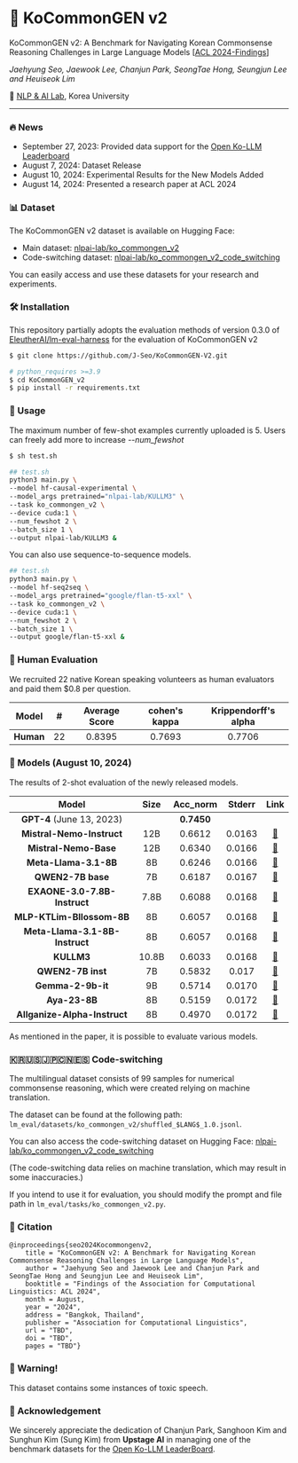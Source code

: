 # 🌠 KoCommonGEN v2

KoCommonGEN v2: A Benchmark for Navigating Korean Commonsense Reasoning Challenges in Large Language Models [[ACL 2024-Findings](https://aclanthology.org/events/acl-2024/)]

*Jaehyung Seo, Jaewook Lee, Chanjun Park, SeongTae Hong, Seungjun Lee and Heuiseok Lim* 

🏫 [NLP & AI Lab](https://blpkorea.cafe24.com/wp/), Korea University

---
### 🔥 News
- September 27, 2023: Provided data support for the [Open Ko-LLM Leaderboard](https://huggingface.co/spaces/upstage/open-ko-llm-leaderboard)
- August 7, 2024: Dataset Release
- August 10, 2024: Experimental Results for the New Models Added
- August 14, 2024: Presented a research paper at ACL 2024




### 📊 Dataset

The KoCommonGEN v2 dataset is available on Hugging Face:
- Main dataset: [nlpai-lab/ko_commongen_v2](https://huggingface.co/datasets/nlpai-lab/ko_commongen_v2)
- Code-switching dataset: [nlpai-lab/ko_commongen_v2_code_switching](https://huggingface.co/datasets/nlpai-lab/ko_commongen_v2_code_switching)

You can easily access and use these datasets for your research and experiments.



### 🛠️ Installation

This repository partially adopts the evaluation methods of version 0.3.0 of [EleutherAI/lm-eval-harness](https://github.com/EleutherAI/lm-evaluation-harness/tree/v0.3.0) for the evaluation of KoCommonGEN v2

```bash
$ git clone https://github.com/J-Seo/KoCommonGEN-V2.git
```

```bash
# python_requires >=3.9
$ cd KoCommonGEN_v2
$ pip install -r requirements.txt 
```
### 🚀 Usage

The maximum number of few-shot examples currently uploaded is 5. Users can freely add more to increase *--num_fewshot*

```bash
$ sh test.sh
```

```bash
## test.sh
python3 main.py \ 
--model hf-causal-experimental \
--model_args pretrained="nlpai-lab/KULLM3" \
--task ko_commongen_v2 \
--device cuda:1 \
--num_fewshot 2 \
--batch_size 1 \
--output nlpai-lab/KULLM3 &
```

You can also use sequence-to-sequence models.

```bash
## test.sh
python3 main.py \
--model hf-seq2seq \
--model_args pretrained="google/flan-t5-xxl" \
--task ko_commongen_v2 \
--device cuda:1 \
--num_fewshot 2 \
--batch_size 1 \
--output google/flan-t5-xxl &
```


### 👥 Human Evaluation

We recruited 22 native Korean speaking volunteers as human evaluators and paid them $0.8 per question.

|   Model   |  #   | Average Score | cohen's kappa | Krippendorff's alpha |
| :-------: | :--: | :-----------: | :-----------: | :------------------: |
| **Human** |  22  |    0.8395     |    0.7693     |        0.7706        |

### 🤖 Models (August 10, 2024)

The results of 2-shot evaluation of the newly released models. 

|             Model              | Size  |  Acc_norm  | Stderr |                             Link                             |
| :----------------------------: | :---: | :--------: | :----: | :----------------------------------------------------------: |
|   **GPT-4** (June 13, 2023)    |       | **0.7450** |        |                                                              |
|   **Mistral-Nemo-Instruct**    |  12B  |   0.6612   | 0.0163 | [🔗](https://huggingface.co/mistralai/Mistral-Nemo-Instruct-2407) |
|     **Mistral-Nemo-Base**      |  12B  |   0.6340   | 0.0166 | [🔗](https://huggingface.co/mistralai/Mistral-Nemo-Base-2407) |
|     **Meta-Llama-3.1-8B**      |  8B   |   0.6246   | 0.0166 |   [🔗](https://huggingface.co/meta-llama/Meta-Llama-3.1-8B)   |
|       **QWEN2-7B base**        |  7B   |   0.6187   | 0.0167 |          [🔗](https://huggingface.co/Qwen/Qwen2-7B)           |
|  **EXAONE-3.0-7.8B-Instruct**  | 7.8B  |   0.6088   | 0.0168 | [🔗](https://huggingface.co/LGAI-EXAONE/EXAONE-3.0-7.8B-Instruct) |
|   **MLP-KTLim-Bllossom-8B**    |  8B   |   0.6057   | 0.0168 |                             [🔗](https://huggingface.co/MLP-KTLim/llama-3-Korean-Bllossom-8B)                             |
| **Meta-Llama-3.1-8B-Instruct** |  8B   |   0.6057   | 0.0168 |          [🔗](meta-llama/Meta-Llama-3.1-8B-Instruct)          |
|           **KULLM3**           | 10.8B |   0.6033   | 0.0168 |         [🔗](https://huggingface.co/nlpai-lab/KULLM3)         |
|       **QWEN2-7B inst**        |  7B   |   0.5832   | 0.017  |                 [🔗](Qwen/Qwen2-7B-Instruct)                  |
|       **Gemma-2-9b-it**        |  9B   |   0.5714   | 0.0170 |       [🔗](https://huggingface.co/google/gemma-2-9b-it)       |
|         **Aya-23-8B**          |  8B   |   0.5159   | 0.0172 |                  [🔗](CohereForAI/aya-23-8B)                  |
|  **Allganize-Alpha-Instruct**  |  8B   |   0.4970   | 0.0172 | [🔗](https://huggingface.co/allganize/Llama-3-Alpha-Ko-8B-Instruct) |

As mentioned in the paper, it is possible to evaluate various models.



### 🇰🇷🇺🇸🇯🇵🇨🇳🇪🇸 Code-switching 

The multilingual dataset consists of 99 samples for numerical commonsense reasoning, which were created relying on machine translation.

The dataset can be found at the following path: `lm_eval/datasets/ko_commongen_v2/shuffled_$LANG$_1.0.jsonl`.

You can also access the code-switching dataset on Hugging Face: [nlpai-lab/ko_commongen_v2_code_switching](https://huggingface.co/datasets/nlpai-lab/ko_commongen_v2_code_switching)

(The code-switching data relies on machine translation, which may result in some inaccuracies.)

If you intend to use it for evaluation, you should modify the prompt and file path in `lm_eval/tasks/ko_commongen_v2.py`.

### 📖 Citation

```
@inproceedings{seo2024Kocommongenv2,
    title = "KoCommonGEN v2: A Benchmark for Navigating Korean Commonsense Reasoning Challenges in Large Language Models",
    author = "Jaehyung Seo and Jaewook Lee and Chanjun Park and SeongTae Hong and Seungjun Lee and Heuiseok Lim",
    booktitle = "Findings of the Association for Computational Linguistics: ACL 2024",
    month = August,
    year = "2024",
    address = "Bangkok, Thailand",
    publisher = "Association for Computational Linguistics",
    url = "TBD",
    doi = "TBD",
    pages = "TBD"}
```

### 🚨 Warning!

This dataset contains some instances of toxic speech.


### 🙏 Acknowledgement

We sincerely appreciate the dedication of Chanjun Park, Sanghoon Kim and Sunghun Kim (Sung Kim) from **Upstage AI** in managing one of the benchmark datasets for the
[Open Ko-LLM LeaderBoard](https://huggingface.co/spaces/upstage/open-ko-llm-leaderboard). 

